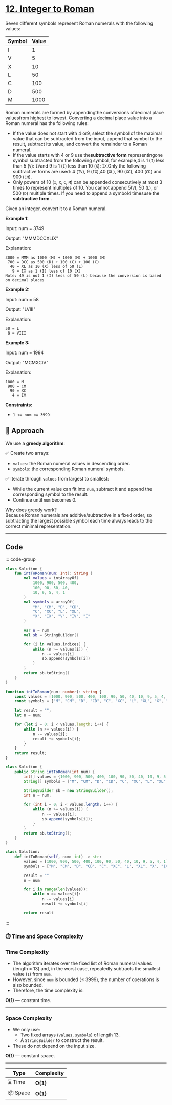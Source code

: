 # [12. Integer to Roman](https://leetcode.com/problems/integer-to-roman/description/?envType=study-plan-v2&envId=top-interview-150)

Seven different symbols represent Roman numerals with the following values:

<table><thead><tr><th>Symbol</th><th>Value</th></tr></thead><tbody><tr><td>I</td><td>1</td></tr><tr><td>V</td><td>5</td></tr><tr><td>X</td><td>10</td></tr><tr><td>L</td><td>50</td></tr><tr><td>C</td><td>100</td></tr><tr><td>D</td><td>500</td></tr><tr><td>M</td><td>1000</td></tr></tbody></table>

Roman numerals are formed by appendingthe conversions ofdecimal place valuesfrom highest to lowest. Converting a decimal place value into a Roman numeral has the following rules:

- If the value does not start with 4 or9, select the symbol of the maximal value that can be subtracted from the input, append that symbol to the result, subtract its value, and convert the remainder to a Roman numeral.
- If the value starts with 4 or 9 use the**subtractive form** representingone symbol subtracted from the following symbol, for example,4 is 1 (<code>I</code>) less than 5 (<code>V</code>): <code>IV</code>and 9 is 1 (<code>I</code>) less than 10 (<code>X</code>): <code>IX</code>.Only the following subtractive forms are used: 4 (<code>IV</code>), 9 (<code>IX</code>),40 (<code>XL</code>), 90 (<code>XC</code>), 400 (<code>CD</code>) and 900 (<code>CM</code>).
- Only powers of 10 (<code>I</code>, <code>X</code>, <code>C</code>, <code>M</code>) can be appended consecutively at most 3 times to represent multiples of 10. You cannot append 5(<code>V</code>), 50 (<code>L</code>), or 500 (<code>D</code>) multiple times. If you need to append a symbol4 timesuse the **subtractive form** .

Given an integer, convert it to a Roman numeral.

**Example 1:** 

Input: num = 3749

Output: "MMMDCCXLIX"

Explanation:

```
3000 = MMM as 1000 (M) + 1000 (M) + 1000 (M)
 700 = DCC as 500 (D) + 100 (C) + 100 (C)
  40 = XL as 10 (X) less of 50 (L)
   9 = IX as 1 (I) less of 10 (X)
Note: 49 is not 1 (I) less of 50 (L) because the conversion is based on decimal places
```

**Example 2:** 

Input: num = 58

Output: "LVIII"

Explanation:

```
50 = L
 8 = VIII
```

**Example 3:** 

Input: num = 1994

Output: "MCMXCIV"

Explanation:

```
1000 = M
 900 = CM
  90 = XC
   4 = IV
```

**Constraints:** 

- <code>1 <= num <= 3999</code>

## 📝 Approach

We use a **greedy algorithm**:

✅ Create two arrays:
- `values`: the Roman numeral values in descending order.
- `symbols`: the corresponding Roman numeral symbols.

✅ Iterate through `values` from largest to smallest:
- While the current value can fit into `num`, subtract it and append the corresponding symbol to the result.
- Continue until `num` becomes 0.

Why does greedy work?  
Because Roman numerals are additive/subtractive in a fixed order, so subtracting the largest possible symbol each time always leads to the correct minimal representation.

---

## Code

::: code-group

```kotlin [Kotlin]
class Solution {
    fun intToRoman(num: Int): String {
        val values = intArrayOf(
            1000, 900, 500, 400,
            100, 90, 50, 40,
            10, 9, 5, 4, 1
        )
        val symbols = arrayOf(
            "M", "CM", "D", "CD",
            "C", "XC", "L", "XL",
            "X", "IX", "V", "IV", "I"
        )

        var n = num
        val sb = StringBuilder()

        for (i in values.indices) {
            while (n >= values[i]) {
                n -= values[i]
                sb.append(symbols[i])
            }
        }
        return sb.toString()
    }
}
```

```typescript [TypeScript]
function intToRoman(num: number): string {
    const values = [1000, 900, 500, 400, 100, 90, 50, 40, 10, 9, 5, 4, 1];
    const symbols = ["M", "CM", "D", "CD", "C", "XC", "L", "XL", "X", "IX", "V", "IV", "I"];

    let result = "";
    let n = num;

    for (let i = 0; i < values.length; i++) {
        while (n >= values[i]) {
            n -= values[i];
            result += symbols[i];
        }
    }
    return result;
}
```

```java [Java]
class Solution {
    public String intToRoman(int num) {
        int[] values = {1000, 900, 500, 400, 100, 90, 50, 40, 10, 9, 5, 4, 1};
        String[] symbols = {"M", "CM", "D", "CD", "C", "XC", "L", "XL", "X", "IX", "V", "IV", "I"};

        StringBuilder sb = new StringBuilder();
        int n = num;

        for (int i = 0; i < values.length; i++) {
            while (n >= values[i]) {
                n -= values[i];
                sb.append(symbols[i]);
            }
        }
        return sb.toString();
    }
}
```

```python [Python]
class Solution:
    def intToRoman(self, num: int) -> str:
        values = [1000, 900, 500, 400, 100, 90, 50, 40, 10, 9, 5, 4, 1]
        symbols = ["M", "CM", "D", "CD", "C", "XC", "L", "XL", "X", "IX", "V", "IV", "I"]

        result = ""
        n = num

        for i in range(len(values)):
            while n >= values[i]:
                n -= values[i]
                result += symbols[i]

        return result
```

:::

### ⏱️ Time and Space Complexity

### Time Complexity
- The algorithm iterates over the fixed list of Roman numeral values (length = 13) and, in the worst case, repeatedly subtracts the smallest value (`1`) from `num`.
- However, since `num` is bounded (≤ 3999), the number of operations is also bounded.
- Therefore, the time complexity is:
  
**O(1)** — constant time.

---

### Space Complexity
- We only use:
  - Two fixed arrays (`values`, `symbols`) of length 13.
  - A `StringBuilder` to construct the result.
- These do not depend on the input size.

**O(1)** — constant space.

---

| Type | Complexity |
|------|------------|
| ⌛ Time | **O(1)** |
| 📦 Space | **O(1)** |
